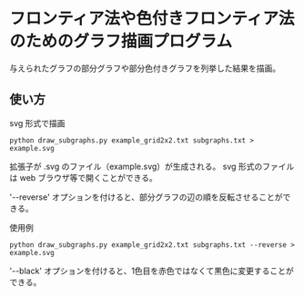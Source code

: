 # フロンティア法や色付きフロンティア法のためのグラフ描画プログラム

与えられたグラフの部分グラフや部分色付きグラフを列挙した結果を描画。

## 使い方

svg 形式で描画

```
python draw_subgraphs.py example_grid2x2.txt subgraphs.txt > example.svg
```

拡張子が .svg のファイル（example.svg）が生成される。
svg 形式のファイルは web ブラウザ等で開くことができる。

'--reverse' オプションを付けると、部分グラフの辺の順を反転させることができる。

使用例
```
python draw_subgraphs.py example_grid2x2.txt subgraphs.txt --reverse > example.svg
```

'--black' オプションを付けると、1色目を赤色ではなくて黒色に変更することができる。
